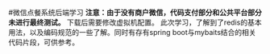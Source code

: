 #微信点餐系统后端学习
**注意：由于没有商户微信，代码支付部分和公共平台部分未进行最终测试。**
下载后需要修改虚拟机配置。
此次学习，了解到了redis的基本用法，以及编码规范的一些了解。同时有存有spring boot与mybaits结合的相关代码片段，可供参考。